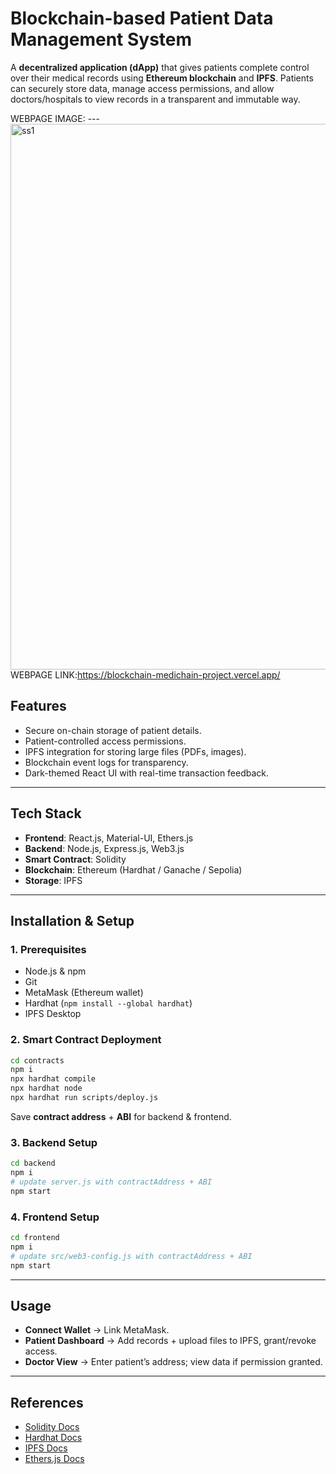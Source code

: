 # Blockchain-based Patient Data Management System

A **decentralized application (dApp)** that gives patients complete control over their medical records using **Ethereum blockchain** and **IPFS**. Patients can securely store data, manage access permissions, and allow doctors/hospitals to view records in a transparent and immutable way.

WEBPAGE IMAGE:
---<img width="1877" height="873" alt="ss1" src="https://github.com/user-attachments/assets/977be43e-7e8c-4987-a3ea-b40f8ae92935" />
WEBPAGE LINK:https://blockchain-medichain-project.vercel.app/

##  Features
- Secure on-chain storage of patient details.  
- Patient-controlled access permissions.  
- IPFS integration for storing large files (PDFs, images).  
- Blockchain event logs for transparency.  
- Dark-themed React UI with real-time transaction feedback.  

---

##  Tech Stack
- **Frontend**: React.js, Material-UI, Ethers.js  
- **Backend**: Node.js, Express.js, Web3.js  
- **Smart Contract**: Solidity  
- **Blockchain**: Ethereum (Hardhat / Ganache / Sepolia)  
- **Storage**: IPFS  

---

##  Installation & Setup

### 1. Prerequisites
- Node.js & npm  
- Git  
- MetaMask (Ethereum wallet)  
- Hardhat (`npm install --global hardhat`)  
- IPFS Desktop  

### 2. Smart Contract Deployment
```bash
cd contracts
npm i
npx hardhat compile
npx hardhat node
npx hardhat run scripts/deploy.js
```
Save **contract address** + **ABI** for backend & frontend.

### 3. Backend Setup
```bash
cd backend
npm i
# update server.js with contractAddress + ABI
npm start
```

### 4. Frontend Setup
```bash
cd frontend
npm i
# update src/web3-config.js with contractAddress + ABI
npm start
```


---

##  Usage
- **Connect Wallet** → Link MetaMask.  
- **Patient Dashboard** → Add records + upload files to IPFS, grant/revoke access.  
- **Doctor View** → Enter patient’s address; view data if permission granted.  

---

##  References
- [Solidity Docs](https://docs.soliditylang.org/)  
- [Hardhat Docs](https://hardhat.org/docs)  
- [IPFS Docs](https://docs.ipfs.tech/)  
- [Ethers.js Docs](https://docs.ethers.org/)  
